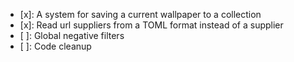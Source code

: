 - [x]: A system for saving a current wallpaper to a collection
- [x]: Read url suppliers from a TOML format instead of a supplier
- [ ]: Global negative filters
- [ ]: Code cleanup